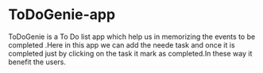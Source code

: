 # ToDoGenie-app
ToDoGenie is a To Do list app which help us in memorizing the events to be completed .Here in this app we can add the neede task and once it is completed just by clicking on the task it mark as completed.In these way it benefit the users.
